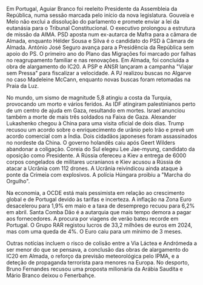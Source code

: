 Em Portugal, Aguiar Branco foi reeleito Presidente da Assembleia da República, numa sessão marcada pelo início da nova legislatura. Gouveia e Melo não exclui a dissolução do parlamento e promete enviar a lei da eutanásia para o Tribunal Constitucional. O executivo prolongou a estrutura de missão da AIMA. PSD aposta num ex-autarca de Mafra para a câmara de Almada, enquanto Hélder Sousa e Silva é o candidato do PSD à Câmara de Almada. António José Seguro avança para a Presidência da República sem apoio do PS. O primeiro ano do Plano das Migrações foi marcado por falhas no reagrupamento familiar e nas renovações. Em Almada, foi concluída a obra de alargamento do IC20. A PSP e ANSR lançaram a campanha "Viajar sem Pressa" para fiscalizar a velocidade. A PJ realizou buscas no Algarve no caso Madeleine McCann, enquanto novas buscas foram retomadas na Praia da Luz.

No mundo, um sismo de magnitude 5,8 atingiu a costa da Turquia, provocando um morto e vários feridos. As IDF atingiram palestinianos perto de um centro de ajuda em Gaza, resultando em mortes. Israel anunciou também a morte de mais três soldados na Faixa de Gaza. Alexander Lukashenko chegou à China para uma visita oficial de dois dias. Trump recusou um acordo sobre o enriquecimento de urânio pelo Irão e prevê um acordo comercial com a Índia. Dois cidadãos japoneses foram assassinados no nordeste da China. O governo holandês caiu após Geert Wilders abandonar a coligação. Coreia do Sul elegeu Lee Jae-myung, candidato da oposição como Presidente. A Rússia ofereceu a Kiev a entrega de 6000 corpos congelados de militares ucranianos e Kiev acusou a Rússia de atacar a Ucrânia com 112 drones. A Ucrânia reivindicou ainda ataque à ponte da Crimeia com explosivos. A polícia Húngara proibiu a "Marcha do Orgulho".

Na economia, a OCDE está mais pessimista em relação ao crescimento global e de Portugal devido às tarifas e incerteza. A inflação na Zona Euro desacelerou para 1,9% em maio e a taxa de desemprego recuou para 6,2% em abril. Santa Comba Dão é a autarquia que mais tempo demora a pagar aos fornecedores. A procura por viagens de verão bateu recorde em Portugal. O Grupo RAR registou lucros de 33,2 milhões de euros em 2024, mas com uma queda de 4%. O Euro caiu para um mínimo de 3 meses.

Outras notícias incluem o risco de colisão entre a Via Láctea e Andrómeda a ser menor do que se pensava, a conclusão das obras de alargamento do IC20 em Almada, o reforço da previsão meteorológica pelo IPMA, e a deteção de propaganda terrorista para menores na Europa. No desporto, Bruno Fernandes recusou uma proposta milionária da Arábia Saudita e Mário Branco deixou o Fenerbahçe.